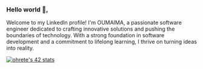 ### Hello world 👋,
Welcome to my LinkedIn profile! I'm OUMAIMA, a passionate software engineer dedicated to crafting innovative solutions and pushing the boundaries of technology. With a strong foundation in software development and a commitment to lifelong learning, I thrive on turning ideas into reality. 

[![ohrete's 42 stats](https://badge.mediaplus.ma/greenbinary/ohrete)](https://github.com/oakoudad/badge42)
<!--
**oumaimahrt/oumaimahrt** is a ✨ _special_ ✨ repository because its `README.md` (this file) appears on your GitHub profile.

Here are some ideas to get you started:

- 🔭 I’m currently working on ...
- 🌱 I’m currently learning ...
- 👯 I’m looking to collaborate on ...
- 🤔 I’m looking for help with ...
- 💬 Ask me about ...
- 📫 How to reach me: ...
- 😄 Pronouns: ...
- ⚡ Fun fact: ...
-->
